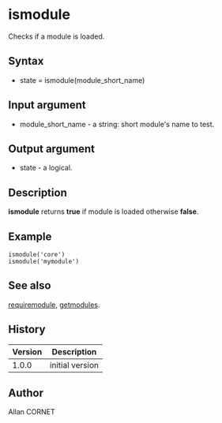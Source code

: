 

# ismodule

Checks if a module is loaded.

## Syntax

- state = ismodule(module_short_name)

## Input argument

 - module_short_name - a string: short module's name to test.

## Output argument

 - state - a logical.

## Description


  <p><b>ismodule</b> returns <b>true</b> if module is loaded otherwise <b>false</b>.</p>


## Example

```Nelson
ismodule('core')
ismodule('mymodule')
```

## See also

[requiremodule](requiremodule.md), [getmodules](getmodules.md).
## History

|Version|Description|
|------|------|
|1.0.0|initial version|


## Author

Allan CORNET



